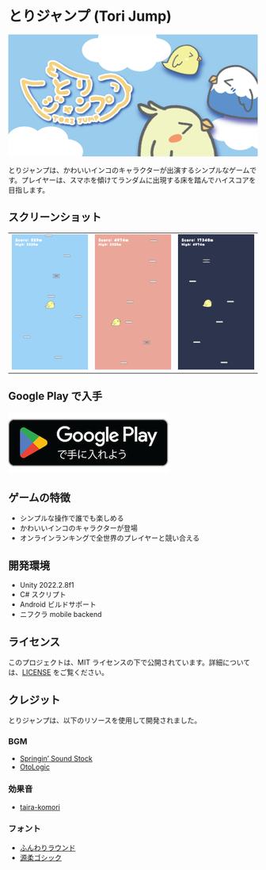 # とりジャンプ (Tori Jump)

![ToriJumpTitle](./docs/images/feature_graphic.png)

とりジャンプは、かわいいインコのキャラクターが出演するシンプルなゲームです。プレイヤーは、スマホを傾けてランダムに出現する床を踏んでハイスコアを目指します。

## スクリーンショット

||||
|---|---|---|
|![ToriJumpScreenshot1](./docs/images/screenshot_1.png)|![ToriJumpScreenshot2](./docs/images/screenshot_2.png)|![ToriJumpScreenshot3](./docs/images/screenshot_3.png)|


## Google Play で入手

[![GooglePlay](./docs/images/google-play-badge.png)](https://play.google.com/store/apps/details?id=com.maropiyo.ToriJump)

## ゲームの特徴

- シンプルな操作で誰でも楽しめる
- かわいいインコのキャラクターが登場
- オンラインランキングで全世界のプレイヤーと競い合える

## 開発環境

- Unity 2022.2.8f1
- C# スクリプト
- Android ビルドサポート
- ニフクラ mobile backend

## ライセンス

このプロジェクトは、MIT ライセンスの下で公開されています。詳細については、[LICENSE](./LICENSE) をご覧ください。

## クレジット

とりジャンプは、以下のリソースを使用して開発されました。

### BGM

- [Springin’ Sound Stock](https://www.springin.org/)
- [OtoLogic](<https://otologic.jp>)

### 効果音

- [taira-komori](https://taira-komori.jpn.org/)

### フォント

- [ふんわりラウンド](<https://suzukimemo.com/post-1302>)
- [源柔ゴシック](http://jikasei.me/font/genjyuu/)
